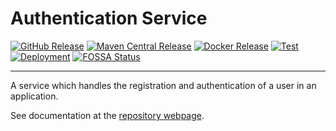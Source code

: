 # Authentication Service

[![GitHub Release](https://img.shields.io/github/v/tag/ldss-project/authentication-service?label=Github&color=blue)](https://github.com/ldss-project/authentication-service/releases)
[![Maven Central Release](https://img.shields.io/maven-central/v/io.github.jahrim.chess/authentication-service?label=Maven%20Central&color=blue)](https://central.sonatype.com/artifact/io.github.jahrim.chess/authentication-service)
[![Docker Release](https://img.shields.io/docker/v/jahrim/io.github.jahrim.chess.authentication-service?label=Docker&color=blue)](https://hub.docker.com/r/jahrim/io.github.jahrim.chess.authentication-service)
[![Test](https://github.com/ldss-project/authentication-service/actions/workflows/continuous-testing.yml/badge.svg)](https://github.com/ldss-project/authentication-service/actions/workflows/continuous-testing.yml)
[![Deployment](https://github.com/ldss-project/authentication-service/actions/workflows/continuous-deployment.yml/badge.svg)](https://github.com/ldss-project/authentication-service/actions/workflows/continuous-deployment.yml)
[![FOSSA Status](https://app.fossa.io/api/projects/git%2Bgithub.com%2Fldss-project%2Fauthentication-service.svg)](https://fossa.com/)

---

A service which handles the registration and authentication of a user in an application.

See documentation at the [repository webpage](https://ldss-project.github.io/authentication-service).
